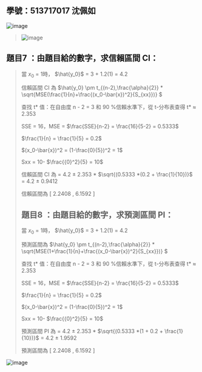 ## 學號：513717017 沈佩如

![image](https://github.com/user-attachments/assets/d1568d86-2ef9-45ca-86bd-478ed5297d8a)

>![image](https://github.com/user-attachments/assets/cf1529e4-aaaf-485e-a37c-6fcb098132b8)

## 題目7 ：由題目給的數字，求信賴區間 CI：
>
>當 $x_0$ = 1時， $\hat{y_0}$ = 3 + 1.2(1) = 4.2
>
>信賴區間 CI 為 $\hat{y_0} \pm t_{(n-2),\frac{\alpha}{2}} * \sqrt{MSE(\frac{1}{n}+\frac{(x_0-\bar{x})^2}{S_{xx}})} $
>
>查找 t* 值：在自由度 n - 2 = 3 和 90 %信賴水準下，從 t-分布表查得 t* $\approx$ 2.353
>
>SSE = 16，MSE = $\frac{SSE}{n-2} = \frac{16}{5-2} = 0.5333$
>
>$\frac{1}{n} = \frac{1}{5} = 0.2$
>
>$(x_0-\bar{x})^2 = (1-\frac{0}{5})^2 = 1$
>
>Sxx = 10- $\frac{{0}^2}{5} = 10$
>
>信賴區間 CI 為 = 4.2 $\pm$ 2.353 * $\sqrt{(0.5333 *(0.2 + \frac{1}{10})}$ = 4.2 $\pm$ 0.9412
>
>信賴區間為 [ 2.2408 , 6.1592 ]
>
>## 題目8 ：由題目給的數字，求預測區間 PI：
>
>當 $x_0$ = 1時， $\hat{y_0}$ = 3 + 1.2(1) = 4.2
>
>預測區間為 $\hat{y_0} \pm t_{(n-2),\frac{\alpha}{2}} * \sqrt{MSE(1+\frac{1}{n}+\frac{(x_0-\bar{x})^2}{S_{xx}})} $
>
>查找 t* 值：在自由度 n - 2 = 3 和 90 %信賴水準下，從 t-分布表查得 t* $\approx$ 2.353
>
>SSE = 16，MSE = $\frac{SSE}{n-2} = \frac{16}{5-2} = 0.5333$
>
>$\frac{1}{n} = \frac{1}{5} = 0.2$
>
>$(x_0-\bar{x})^2 = (1-\frac{0}{5})^2 = 1$
>
>Sxx = 10- $\frac{{0}^2}{5} = 10$
>
>預測區間 PI 為 = 4.2 $\pm$ 2.353 * $\sqrt{(0.5333 *(1 + 0.2 + \frac{1}{10})}$ = 4.2 $\pm$ 1.9592
>
>預測區間為 [ 2.2408 , 6.1592 ]

![image](https://github.com/user-attachments/assets/721eaa32-bed5-4d54-96a5-ec1ddf81be5b)

